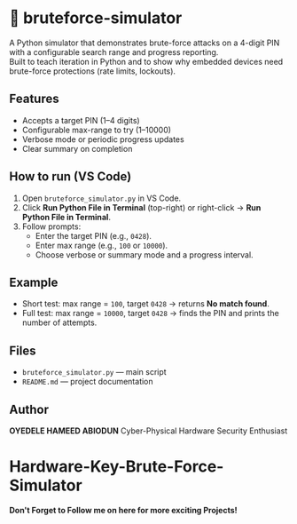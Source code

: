# 🔁 bruteforce-simulator

A Python simulator that demonstrates brute-force attacks on a 4-digit PIN with a configurable search range and progress reporting.  
Built to teach iteration in Python and to show why embedded devices need brute-force protections (rate limits, lockouts).

## Features
- Accepts a target PIN (1–4 digits)
- Configurable max-range to try (1–10000)
- Verbose mode or periodic progress updates
- Clear summary on completion

## How to run (VS Code)
1. Open `bruteforce_simulator.py` in VS Code.
2. Click **Run Python File in Terminal** (top-right) or right-click → **Run Python File in Terminal**.
3. Follow prompts:
   - Enter the target PIN (e.g., `0428`).
   - Enter max range (e.g., `100` or `10000`).
   - Choose verbose or summary mode and a progress interval.

## Example
- Short test: max range = `100`, target `0428` → returns **No match found**.
- Full test: max range = `10000`, target `0428` → finds the PIN and prints the number of attempts.

## Files
- `bruteforce_simulator.py` — main script
- `README.md` — project documentation

## Author
**OYEDELE HAMEED ABIODUN** 
Cyber-Physical Hardware Security Enthusiast
# Hardware-Key-Brute-Force-Simulator

**Don't Forget to Follow me on here for more exciting Projects!** 